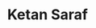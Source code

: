 ---
title: Ketan Saraf
layout: fellow
university: xx
programming-languages: xx
description: xxxx
interests: xx
img: ketan.jpeg
---
